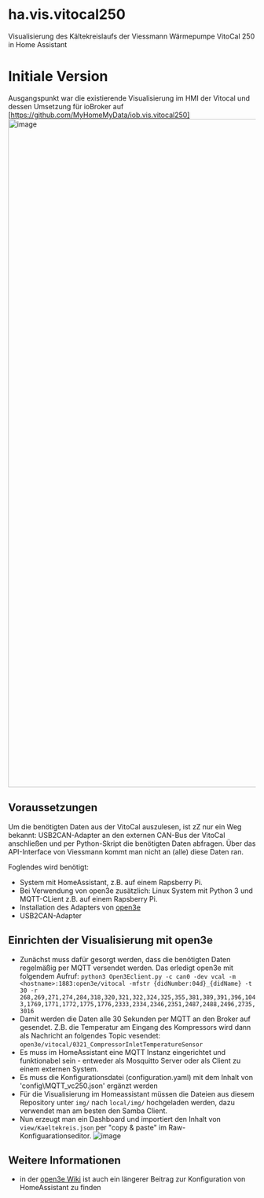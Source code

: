 # ha.vis.vitocal250
Visualisierung des Kältekreislaufs der Viessmann Wärmepumpe VitoCal 250 in Home Assistant

# Initiale Version

Ausgangspunkt war die existierende Visualisierung im HMI der Vitocal und dessen Umsetzung für ioBroker auf [https://github.com/MyHomeMyData/iob.vis.vitocal250]
<img width="1360" alt="image" src="https://github.com/jwende/ha.vis.vitocal250/assets/3383864/8d7b952a-55a8-4637-9fb6-94d157fae1c9">

## Voraussetzungen
Um die benötigten Daten aus der VitoCal auszulesen, ist zZ nur ein Weg bekannt: USB2CAN-Adapter an den externen CAN-Bus der VitoCal anschließen und per Python-Skript die benötigten Daten abfragen. Über das API-Interface von Viessmann kommt man nicht an (alle) diese Daten ran.

Foglendes wird benötigt:
- System mit HomeAssistant, z.B. auf einem Rapsberry Pi.
- Bei Verwendung von open3e zusätzlich: Linux System mit Python 3 und MQTT-CLient z.B. auf einem Rapsberry Pi.
- Installation des Adapters von [open3e](https://github.com/abnoname/open3e)
- USB2CAN-Adapter

## Einrichten der Visualisierung mit open3e
- Zunächst muss dafür gesorgt werden, dass die benötigten Daten regelmäßig per MQTT versendet werden. Das erledigt open3e mit folgendem Aufruf: `python3 Open3Eclient.py -c can0 -dev vcal -m <hostname>:1883:open3e/vitocal -mfstr {didNumber:04d}_{didName} -t 30 -r 268,269,271,274,284,318,320,321,322,324,325,355,381,389,391,396,1043,1769,1771,1772,1775,1776,2333,2334,2346,2351,2487,2488,2496,2735,3016`
- Damit werden die Daten alle 30 Sekunden per MQTT an den Broker auf <hostname> gesendet. Z.B. die Temperatur am Eingang des Kompressors wird dann als Nachricht an folgendes Topic vesendet: `open3e/vitocal/0321_CompressorInletTemperatureSensor`
- Es muss im HomeAssistant eine MQTT Instanz eingerichtet und funktionabel sein - entweder als Mosquitto Server oder als Client zu einem externen System.
- Es muss die Konfigurationsdatei (configuration.yaml) mit dem Inhalt von 'config\MQTT_vc250.json' ergänzt werden 
- Für die Visualisierung im Homeassistant müssen die Dateien aus diesem Repository unter `img/` nach `local/img/` hochgeladen werden, dazu verwendet man am besten den Samba Client.
- Nun erzeugt man ein Dashboard und importiert den Inhalt von `view/Kaeltekreis.json` per "copy & paste" im Raw-Konfiguarationseditor.
  ![image](https://github.com/jwende/ha.vis.vitocal250/assets/3383864/28912996-fd2b-416c-9bcb-3503508c0a00)

## Weitere Informationen
- in der [open3e Wiki](https://github.com/open3e/open3e/wiki/090-Homeassistant#mqtt-und-homeassistant-konfiguration-für-vx3) ist auch
ein längerer Beitrag zur Konfiguration von HomeAssistant zu finden
